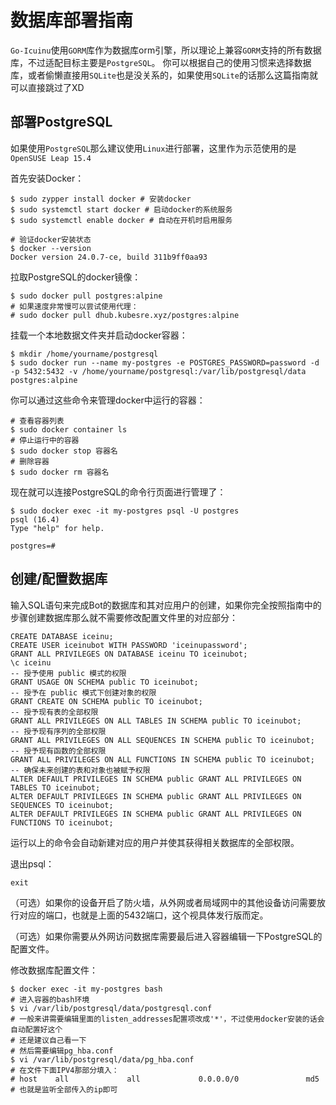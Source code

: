 # 数据库部署指南

`Go-Icuinu`使用`GORM`库作为数据库orm引擎，所以理论上兼容`GORM`支持的所有数据库，不过适配目标主要是`PostgreSQL`。
你可以根据自己的使用习惯来选择数据库，或者偷懒直接用`SQLite`也是没关系的，如果使用`SQLite`的话那么这篇指南就可以直接跳过了XD

## 部署PostgreSQL

如果使用`PostgreSQL`那么建议使用`Linux`进行部署，这里作为示范使用的是`OpenSUSE Leap 15.4`

首先安装Docker：
```shell
$ sudo zypper install docker # 安装docker
$ sudo systemctl start docker # 启动docker的系统服务
$ sudo systemctl enable docker # 自动在开机时启用服务

# 验证docker安装状态
$ docker --version
Docker version 24.0.7-ce, build 311b9ff0aa93
```

拉取PostgreSQL的docker镜像：
```shell
$ sudo docker pull postgres:alpine
# 如果速度非常慢可以尝试使用代理：
# sudo docker pull dhub.kubesre.xyz/postgres:alpine
```

挂载一个本地数据文件夹并启动docker容器：
```shell
$ mkdir /home/yourname/postgresql
$ sudo docker run --name my-postgres -e POSTGRES_PASSWORD=password -d -p 5432:5432 -v /home/yourname/postgresql:/var/lib/postgresql/data postgres:alpine
```

你可以通过这些命令来管理docker中运行的容器：
```shell
# 查看容器列表
$ sudo docker container ls
# 停止运行中的容器
$ sudo docker stop 容器名
# 删除容器
$ sudo docker rm 容器名
```

现在就可以连接PostgreSQL的命令行页面进行管理了：
```shell
$ sudo docker exec -it my-postgres psql -U postgres
psql (16.4)
Type "help" for help.

postgres=#
```

## 创建/配置数据库

输入SQL语句来完成Bot的数据库和其对应用户的创建，如果你完全按照指南中的步骤创建数据库那么就不需要修改配置文件里的对应部分：
```postgresql
CREATE DATABASE iceinu;
CREATE USER iceinubot WITH PASSWORD 'iceinupassword';
GRANT ALL PRIVILEGES ON DATABASE iceinu TO iceinubot;
\c iceinu
-- 授予使用 public 模式的权限
GRANT USAGE ON SCHEMA public TO iceinubot;
-- 授予在 public 模式下创建对象的权限
GRANT CREATE ON SCHEMA public TO iceinubot;
-- 授予现有表的全部权限
GRANT ALL PRIVILEGES ON ALL TABLES IN SCHEMA public TO iceinubot;
-- 授予现有序列的全部权限
GRANT ALL PRIVILEGES ON ALL SEQUENCES IN SCHEMA public TO iceinubot;
-- 授予现有函数的全部权限
GRANT ALL PRIVILEGES ON ALL FUNCTIONS IN SCHEMA public TO iceinubot;
-- 确保未来创建的表和对象也被赋予权限
ALTER DEFAULT PRIVILEGES IN SCHEMA public GRANT ALL PRIVILEGES ON TABLES TO iceinubot;
ALTER DEFAULT PRIVILEGES IN SCHEMA public GRANT ALL PRIVILEGES ON SEQUENCES TO iceinubot;
ALTER DEFAULT PRIVILEGES IN SCHEMA public GRANT ALL PRIVILEGES ON FUNCTIONS TO iceinubot;
```
运行以上的命令会自动新建对应的用户并使其获得相关数据库的全部权限。

退出psql：
```postgresql
exit
```

（可选）如果你的设备开启了防火墙，从外网或者局域网中的其他设备访问需要放行对应的端口，也就是上面的5432端口，这个视具体发行版而定。

（可选）如果你需要从外网访问数据库需要最后进入容器编辑一下PostgreSQL的配置文件。

修改数据库配置文件：

```shell
$ docker exec -it my-postgres bash
# 进入容器的bash环境
$ vi /var/lib/postgresql/data/postgresql.conf
# 一般来讲需要编辑里面的listen_addresses配置项改成'*'，不过使用docker安装的话会自动配置好这个
# 还是建议自己看一下
# 然后需要编辑pg_hba.conf
$ vi /var/lib/postgresql/data/pg_hba.conf
# 在文件下面IPV4那部分填入：
# host    all             all             0.0.0.0/0               md5
# 也就是监听全部传入的ip即可
```
